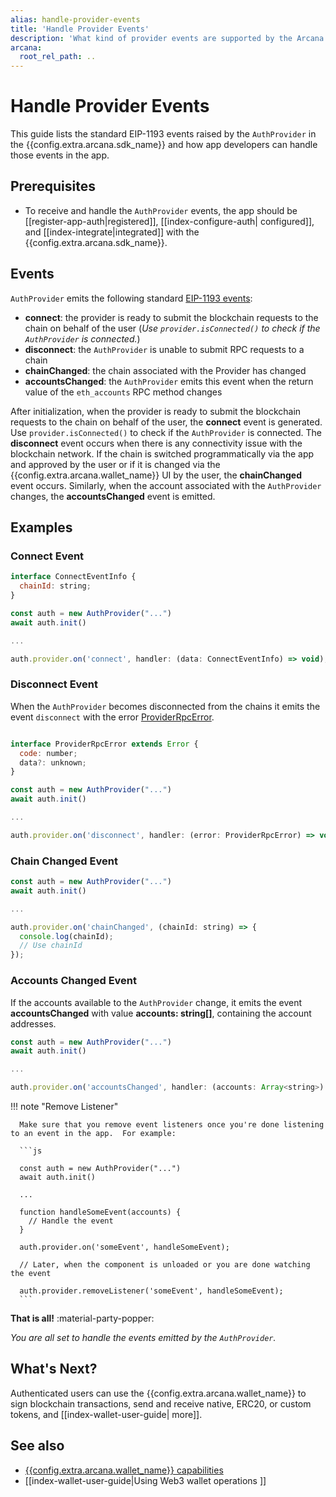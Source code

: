 ```yaml
---
alias: handle-provider-events
title: 'Handle Provider Events'
description: 'What kind of provider events are supported by the Arcana Auth SDK and how can developers handle them in the app.'
arcana:
  root_rel_path: ..
---
```


# Handle Provider Events

This guide lists the standard EIP-1193 events raised by the `AuthProvider` in the {{config.extra.arcana.sdk_name}} and how app developers can handle those events in the app. 

## Prerequisites

* To receive and handle the `AuthProvider` events, the app should be [[register-app-auth|registered]], [[index-configure-auth| configured]], and [[index-integrate|integrated]] with the {{config.extra.arcana.sdk_name}}.

## Events

`AuthProvider` emits the following standard [EIP-1193 events](https://eips.ethereum.org/EIPS/eip-1193#events):

  - **connect**: the provider is ready to submit the blockchain requests to the chain on behalf of the user (*Use `provider.isConnected()` to check if the `AuthProvider` is connected.*)
  - **disconnect**: the `AuthProvider` is unable to submit RPC requests to a chain
  - **chainChanged**: the chain associated with the Provider has changed
  - **accountsChanged**: the `AuthProvider` emits this event when the return value of the `eth_accounts` RPC method changes

After initialization, when the provider is ready to submit the blockchain requests to the chain on behalf of the user, the **connect** event is generated. Use `provider.isConnected()` to check if the `AuthProvider` is connected. The **disconnect** event occurs when there is any connectivity issue with the blockchain network. If the chain is switched programmatically via the app and approved by the user or if it is changed via the {{config.extra.arcana.wallet_name}} UI by the user, the **chainChanged** event occurs. Similarly, when the account associated with the `AuthProvider` changes, the **accountsChanged** event is emitted.

## Examples 

### Connect Event

```js
interface ConnectEventInfo {
  chainId: string;
}

const auth = new AuthProvider("...")
await auth.init()

...

auth.provider.on('connect', handler: (data: ConnectEventInfo) => void);

```

### Disconnect Event

When the `AuthProvider` becomes disconnected from the chains it emits the event `disconnect` with the error [ProviderRpcError](https://eips.ethereum.org/EIPS/eip-1193#rpc-errors).

```js

interface ProviderRpcError extends Error {
  code: number;
  data?: unknown;
}

const auth = new AuthProvider("...")
await auth.init()

...

auth.provider.on('disconnect', handler: (error: ProviderRpcError) => void);

```

### Chain Changed Event

```js
const auth = new AuthProvider("...")
await auth.init()

...

auth.provider.on('chainChanged', (chainId: string) => { 
  console.log(chainId);
  // Use chainId
});
```

### Accounts Changed Event

If the accounts available to the `AuthProvider` change, it emits the event **accountsChanged** with value **accounts: string[]**, containing the account addresses.

```js
const auth = new AuthProvider("...")
await auth.init()

...

auth.provider.on('accountsChanged', handler: (accounts: Array<string>) => void);
```

!!! note "Remove Listener"

      Make sure that you remove event listeners once you're done listening to an event in the app.  For example:

      ```js

      const auth = new AuthProvider("...")
      await auth.init()

      ...

      function handleSomeEvent(accounts) {
        // Handle the event
      }

      auth.provider.on('someEvent', handleSomeEvent);

      // Later, when the component is unloaded or you are done watching the event

      auth.provider.removeListener('someEvent', handleSomeEvent);
      ```

**That is all!**  :material-party-popper:

*You are all set to handle the events emitted by the `AuthProvider`.*

## What's Next?

Authenticated users can use the {{config.extra.arcana.wallet_name}} to sign blockchain transactions, send and receive native, ERC20, or custom tokens, and [[index-wallet-user-guide| 
more]].

## See also

* [{{config.extra.arcana.wallet_name}} capabilities]({{page.meta.arcana.root_rel_path}}/concepts/anwallet/index.md)
* [[index-wallet-user-guide|Using Web3 wallet operations ]]